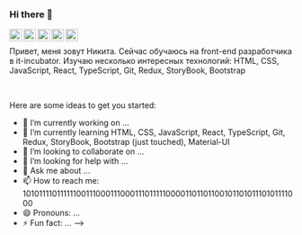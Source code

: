 ### Hi there 👋

<a href="https://vk.com/your_profile">
  <img align="left" alt="VKontakte" width="22px" src="https://cdn.jsdelivr.net/npm/simple-icons@v3/icons/vk.svg" />
</a>
<a href="https://twitter.com/your_profile">
  <img align="left" alt="Twitter" width="22px" src="https://cdn.jsdelivr.net/npm/simple-icons@v3/icons/twitter.svg" />
</a>
<a href="https://www.linkedin.com/in/your_profile">
  <img align="left" alt="LinkdeIn" width="22px" src="https://cdn.jsdelivr.net/npm/simple-icons@v3/icons/linkedin.svg" />
</a>
<a href="https://t.me/your_profile">
  <img align="left" alt="Abhishek's Telegram" width="22px" src="https://t.me/MrNikita1" />
</a>
<a href="https://www.instagram.com/your_profile">
  <img align="left" alt="Instagram" width="22px" src="https://cdn.jsdelivr.net/npm/simple-icons@v3/icons/instagram.svg" />
</a>

<br />


Привет, меня зовут Никита. Сейчас обучаюсь на front-end разработчика в it-incubator. Изучаю несколько интересных технологий: HTML, CSS, JavaScript, React, TypeScript, Git, Redux, StoryBook, Bootstrap

<br />

Here are some ideas to get you started:

- 🔭 I’m currently working on ...
- 🌱 I’m currently learning HTML, CSS, JavaScript, React, TypeScript, Git, Redux, StoryBook, Bootstrap (just touched), Material-UI
- 👯 I’m looking to collaborate on ...
- 🤔 I’m looking for help with ...
- 💬 Ask me about ...
- 📫 How to reach me: 101011110111111001110001110001110111110000110110110010110101110101111000
- 😄 Pronouns: ...
- ⚡ Fun fact: ...
-->
